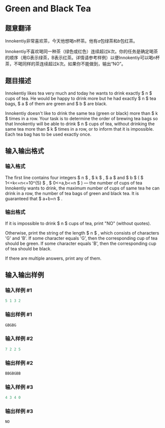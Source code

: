 # Green and Black Tea

## 题意翻译

Innokentiy非常喜欢茶，今天他想喝$n$杯茶。他有$a$包绿茶和$b$包红茶。

Innokentiy不喜欢喝同一种茶（绿色或红色）连续超过$k$次。你的任务是确定喝茶的顺序（用G表示绿茶，B表示红茶。详情请参考样例）以便Innokentiy可以喝$n$杯茶，不喝同样的茶连续超过$k$次。如果你不能做到，输出“NO”。

## 题目描述

Innokentiy likes tea very much and today he wants to drink exactly $ n $ cups of tea. He would be happy to drink more but he had exactly $ n $ tea bags, $ a $ of them are green and $ b $ are black.

Innokentiy doesn't like to drink the same tea (green or black) more than $ k $ times in a row. Your task is to determine the order of brewing tea bags so that Innokentiy will be able to drink $ n $ cups of tea, without drinking the same tea more than $ k $ times in a row, or to inform that it is impossible. Each tea bag has to be used exactly once.

## 输入输出格式

### 输入格式

The first line contains four integers $ n $ , $ k $ , $ a $ and $ b $ ( $ 1<=k<=n<=10^{5} $ , $ 0<=a,b<=n $ ) — the number of cups of tea Innokentiy wants to drink, the maximum number of cups of same tea he can drink in a row, the number of tea bags of green and black tea. It is guaranteed that $ a+b=n $ .

### 输出格式

If it is impossible to drink $ n $ cups of tea, print "NO" (without quotes).

Otherwise, print the string of the length $ n $ , which consists of characters 'G' and 'B'. If some character equals 'G', then the corresponding cup of tea should be green. If some character equals 'B', then the corresponding cup of tea should be black.

If there are multiple answers, print any of them.

## 输入输出样例

### 输入样例 #1

```cpp
5 1 3 2

```
### 输出样例 #1

```cpp
GBGBG

```
### 输入样例 #2

```cpp
7 2 2 5

```
### 输出样例 #2

```cpp
BBGBGBB
```


### 输入样例 #3

```cpp
4 3 4 0

```
### 输出样例 #3

```cpp
NO

```
